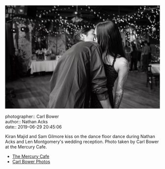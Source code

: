 ![Kiran Majid and Sam Gilmore kiss](assets/2019-06-29-set-4-the-dance-09.webp)

photographer:: Carl Bower  
author:: Nathan Acks  
date:: 2019-06-29 20:45:06

Kiran Majid and Sam Gilmore kiss on the dance floor dance during Nathan Acks and Len Montgomery's wedding reception. Photo taken by Carl Bower at the Mercury Cafe.

* [The Mercury Cafe](http://mercurycafe.com)
* [Carl Bower Photos](https://carlbowerphotos.com)
